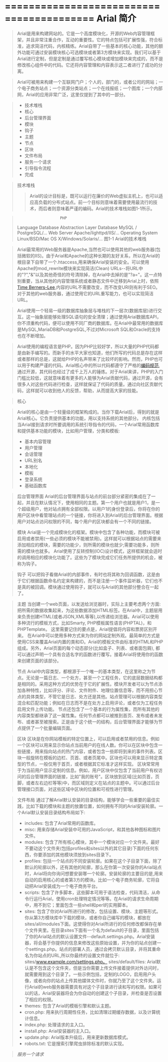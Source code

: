 =========================================
  Arial 简介 
=========================================
>  Arial是用来构建网站的。它是一个高度模块化，开源的Web内容管理框架，并且非常注重合作，互动的重要性。它的特点包括可扩展性强，符合标准，追求简洁代码，内核精练。Arial自带了一些基本的核心功能，其他的额外功能可通过安装模块核心可选模块或者第3方模块来实现。我们可以基于Arial进行定制，但是定制是通过覆写核心模块或增加模块来完成的，而不是修改核心组件中的代码。它还将内容管理和内容表示这二者进行了成功的分离。

>  Arial可被用来构建一个互联网门户；个人的，部门的，或者公司的网站；一个电子商务站点；一个资源分类站点；一个在线报纸；一个图库；一个内部网，Arial的应用非常广泛，这里仅提到了其中的一部分。

> * 技术堆栈
> * 核心
> * 后台管理界面
> * 模块
> * 钩子
> * 主题
> * 节点
> * 区块
> * 文件布局
> * 服务一个请求
> * 引导指令流程
> * 完成

> 技术堆栈
>> Arial的设计目标是，既可以运行在廉价的Web虚拟主机上，也可以适应高负载的分布式站点。前一个目标则意味着需要使用最流行的技术，而后者则意味着严谨的编码。Arial的技术堆栈如图1-1所示。

>                        PHP
> Language                    Database Abstraction Layer
> Database              MySQL / PostgreSQL/...
> Web Server            Apache/lighttpd/IIS/...
> Operating System      Linux/BSD/Mac OS X/Windows/Solaris/...
                图1-1 Arial的技术堆栈

>  Arial最常用的Web服务器是Apache,当然也可以使用其他的web服务器(包括微软的IIS)。由于Arial和Apache的这种长期的友好关系，所以在Arial的根目录下自带了一个.htaccess,用来确保Arial安装的安全。可以使用Apache的mod_rewrite模块来实现简洁(Clean) URLs--将URL中的"?","&"以及其他奇怪的符号清除掉，在Arial中去掉的是"?a="。这一点特别重要，当从其他的内容管理系统或者静态文件中迁移到Arial上时，依照[Time Berners-Lee](http://www.w3.org/Provider/Style/URI),内容的URL不需要改变，而不改变URI则有利于SEO。对于其他的web服务器，通过使用它的URL重写能力，也可以实现简洁URL。

>  Arial使用一个轻易一级的数据库抽象层与堆栈的下一层次(数据库层)进行交互。这一抽象层能够处理SQL语句的安全清理；通过使用Arial数据库API，你不须重构代码，便可以使用不同厂商的数据库。在Arial中最常用的数据库是MySQL,MariaDB和PostgreSQL,不过对Microsoft SQL和Oracle的支持也在不断增加。

>  Arial使用的编程语言是PHP。因为PHP比较好学，所以大量的PHP代码都是由新手编写的。而新手的水平大家也知道，他们所写的代码总是存在这样或者那样的总是，这就给PHP的名声带来了比较坏的影响。然而，PHP也可以用于构建严谨的代码。Arial核心中的所以代码都遵守了严格的[编码规范](http://drupal.org/nodes/318), 通过开源，其代码也经过了成千上万人的锤炼。对于Arial来讲，PHP的入门门槛比较低，这就意味着有更多的人能够为Arial贡献代码，通过开源，会有很多人对这些代码进行检查，这样就保证了代码的质量。通过向社区贡献代码，这样就可以收到他人的反馈，帮助，从而提高大家的技能。


> 核心

> Arial的核心是由一个轻量级的框架构成的。当你下载Arial后，得到的就是Arial核心。它负责提供基本的功能，用以支持系统的其他部分。
内核包括当Arial接到请求时所要调用的系统引导指令的代码，一个Arial常用函数库和提供基本功能的模块，比如用户管理，分类和模板:
> * 基本内容管理 
> * 用户管理
> * 会话管理
> * URL别名
> * 本地化
> * 模板
> * 登录系统
> * 基础函数库


> 后台管理界面
> Arial的后台管理界面与站点的前台部分紧密的集成在了一起，并且在默认情况下，使用相同的主题。第一个用户也就是用户1，是一个超级用户，他对站点拥有全部权限。以用户1的身份登录后，你将在你的用户区块中看管理站点的一个链接，你将进入到Arial的后台管理界面。根据用户对站点访问权限的不同，每个用户的区块都会有一个不同的链接。

> 模块
> Arial是一个完成模块化的框架。模块中包含了各种功能，而模块可被启用或者禁用(一些必须的模块不能被禁用)。这样就可以根据站点的需要来添加相应的模块，需要的功能少，则所需的模块也就少;需要功能多，则所需的模块也就多。
> Arial使用了反转控制(IOC)设计模式，这样框架就会适时的调用相应的模块化功能了。这些为了模块完成它们任务所提供的机会，被称为钩子。

> 钩子
> 可以把钩子看做Arial的内部事件，有时也将其称为回调函数，这是由于它们根据函数命名约定来构建的，而不是注册一个事件监听器，它们也不是真的被回调。模块通过使用钩子，就可以与Arial的其他部分整合在一起了。

> 主题
> 当创建一个web页面，以发送给浏览器时，实际上主要考虑两个方面: 把所需的数据收集起来，为这些数据添加HTML标签。在Arial中，主题层用来负责创建HTML(或者JSON,XML等等),以传递给浏览器。Arial可以使用多种流行的模板方式，比如Smarty, PHP模板属性语言(PHPTAL)，和PHPTemplate。
> 这里需要记住的要点是，Arial提倡将内容和票房区别开来。
> 在Arial中可以使用多种方式来为你的网站定制外观。最简单的方式是使用CSS来覆盖Arial内置的类和ID。Arial的模板文件由标准的HTML和PHP组成。另外，Arial页面的每个动态部分(比如盒子、列表、或者面包屑), 都可以通过声明一个具有合适名字的函数进行覆写。接着Arial将使用你的函数来创建页面的该部分。

> 节点
> Arial中内容类型，都根源于一个唯一的基本类型，在这里称之为节点。无论是一篇日志、一个处方，甚至一个工程任务，它的底层数据结构都是相同的。采用这种方式的优势在于它的扩展性。模块开发者可以为节点添加各种特性，比如评分、评论、文件附件、地理位置信息等，而不用担心节点的具体类型，不管它是日志、处方还是其他。站点管理可以根据内容类型混合和匹配功能；例如在日志而不是在处方上启用评论，或者仅为工程任务启用文件上传功能。
> 节点还包含了一个基本的行为属性集，而所有其他的内容类型都继承了这一属性集。任何节点都可以被推到首页、发布或者未发布、或者甚至被搜索。正是由于这个统一的结构，后台管理界面才能够为节点提供了一个批量编辑页面。

> 区块
> 区块是在你网站模板的特定位置上，可以启用或者禁用的信息。例如一个区块可以用来显示你站点当前用户的在线人数。你可以在区块中包含一些链接，用来指向站点的热门内容，或者包含一些即将到来的事件列表。区块一般旋转在模板的边栏、页首、或者页尾中。区块也可以用来显示特定类型的节点，一般仅用于首页，或者根据其它标准才这样实现。
> 区块常常用于为当前用户显示定制的信息。例如，用户区块中仅包含了当前用户有权访问的后台管理界面的链接，比如"我的账号"。区块放到区域(比如页首，页脚，或者左右边栏等等)中，而区域则定义在站点的主题中。可以通过后台管理接口页面，对这些区域中区块的位置和可视性进行管理。

> 文件布局
> 通过了解Arial默认安装的目录结构，能够学会一些重要的最佳实践，比如下载的模块和主题的放置位置，如何拥有不同的Arial安装轮廓。一个Arial默认安装目录结构布局如下:
> * includes: 包含了Arial常用的函数库。
> * misc: 用来存储Arial安装中可用的JavaScript，和其他各种图标和图片文件。
> * modules: 包含了所有核心模块，其中一个模块对应一个文件夹。最好不要动这个文件夹(包括profiles和sites以外的其它目录)下面的任何东西，你要添加的其他模块须放到sites目录下。
> * profiles: 包括一个站点的不同安装轮廓。如果在这个子目录下面，除了默认的轮廓以外，还有其他的轮廓，那么在你第一次安装你的Arial站点时，Arial将向你询问想要安装哪一个轮廓。安装轮廓的主要目的是,用来自动的启用核心的或者第3方的模块。比如一个电子商务轮廓，它将自动把Arial安装成为一个电子商务平台。
> * scripts: 包含了许多脚本，这些脚本可用于语法检查，代码清洁，从命令行运行Arial，使用cron处理特定情况等等。在Arial的请求生命周期中，用不到它；里面包含一些shell和perl的实用脚本。
> * sites: 包含了你对Arial所进行的修改，包括设置、模块、主题等形式。你从第3方模块库中下载的模块，或者你自己编写的模块，都放在sites/all/modules下面。这使得你对Arial所进行的任何修改都保存在单个文件夹里。在目录sites下面有一个名为default的子目录，里面包括了你的Arial站点的默认设置文件--default.settings.php。Arial安装器，将会基于你提供的信息来修改这些原始设置，并为你的站点创建一个settings.php。站点的部署人员，通过会拷贝默认目录，并将其重命名为你站点的URL,所以你最终的设置文件就位于: sites/www.example.com/settings.php。 sites/default/files: Arial默认是不包含这个文件夹，但是当你需要上传文件接着提供对外访问时，就需要用到这个目录了。一些示例包括，定制的LOGO，启用用户头像，或者向你的站点上传其他媒体文件时，你就乃至了这个文件夹。运行Arial的web服务器需要具有对这个子目录进行读和写的权限。如果可以的话，Arial安装器将会为你自动的创建这个子目录，并检查是否设置了相应的权限。
> * themes: 包含了Arial的模板引擎和默认主题。
> * cron.php: 用来执行周期性任务，比如清理过期缓存数据，以及计算统计信息。
> * index.php: 处理请求的主入口。
> * install.php: Arial安装器的主入口。
> * update.php: Arial版本升级后，用来更新数据库模式。
> * robots.txt: 它是搜索引擎爬虫排除标准的默认实现。

> *服务一个请求*
